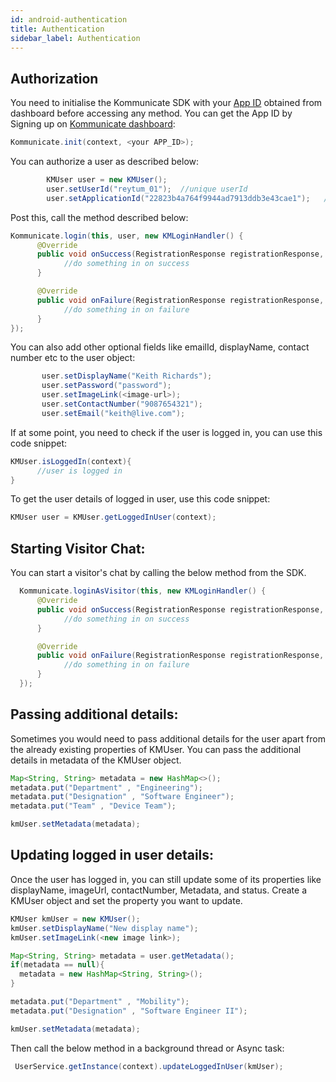 ```yaml
---
id: android-authentication
title: Authentication
sidebar_label: Authentication
---
```


## Authorization

You need to initialise the Kommunicate SDK with your [App ID](https://dashboard.kommunicate.io/settings/install) obtained from dashboard before accessing any method.
You can get the App ID by Signing up on [Kommunicate dashboard](https://dashboard.kommunicate.io):

```java
Kommunicate.init(context, <your APP_ID>);
```
You can authorize a user as described below:
```java
        KMUser user = new KMUser();
        user.setUserId("reytum_01");  //unique userId
        user.setApplicationId("22823b4a764f9944ad7913ddb3e43cae1");   //your APP_ID
```
Post this, call the method described below:
```java
Kommunicate.login(this, user, new KMLoginHandler() {
      @Override
      public void onSuccess(RegistrationResponse registrationResponse, Context context) {
            //do something in on success
      }

      @Override
      public void onFailure(RegistrationResponse registrationResponse, Exception exception) {
            //do something in on failure
      }
});
```
You can also add other optional fields like emailId, displayName, contact number etc to the user object:
```java
       user.setDisplayName("Keith Richards");
       user.setPassword("password");
       user.setImageLink(<image-url>);
       user.setContactNumber("9087654321");
       user.setEmail("keith@live.com");
```
If at some point, you need to check if the user is logged in, you can use this code snippet:
```java
KMUser.isLoggedIn(context){
      //user is logged in  
}
```
To get the user details of logged in user, use this code snippet:
```java
KMUser user = KMUser.getLoggedInUser(context);
```
## Starting Visitor Chat:
You can start a visitor's chat by calling the below method from the SDK.
```java
  Kommunicate.loginAsVisitor(this, new KMLoginHandler() {
      @Override
      public void onSuccess(RegistrationResponse registrationResponse, Context context) {
            //do something in on success
      }

      @Override
      public void onFailure(RegistrationResponse registrationResponse, Exception exception) {
            //do something in on failure
      }
  });
```

## Passing additional details:
Sometimes you would need to pass additional details for the user apart from the already existing properties of KMUser. You can pass the additional details in metadata of the KMUser object.

```java
Map<String, String> metadata = new HashMap<>();
metadata.put("Department" , "Engineering");
metadata.put("Designation" , "Software Engineer");
metadata.put("Team" , "Device Team");

kmUser.setMetadata(metadata);
```

## Updating logged in user details:
Once the user has logged in, you can still update some of its properties like displayName, imageUrl, contactNumber, Metadata, and status.
Create a KMUser object and set the property you want to update.
```java
KMUser kmUser = new KMUser();
kmUser.setDisplayName("New display name");
kmUser.setImageLink(<new image link>);

Map<String, String> metadata = user.getMetadata();
if(metadata == null){
  metadata = new HashMap<String, String>();
}

metadata.put("Department" , "Mobility");
metadata.put("Designation" , "Software Engineer II");

kmUser.setMetadata(metadata);
```

Then call the below method in a background thread or Async task:

```java
 UserService.getInstance(context).updateLoggedInUser(kmUser);
```

